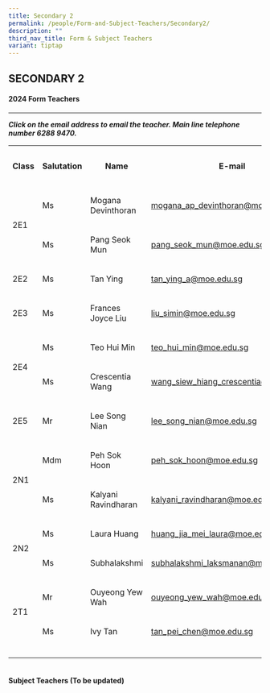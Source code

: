 ```yaml
---
title: Secondary 2
permalink: /people/Form-and-Subject-Teachers/Secondary2/
description: ""
third_nav_title: Form & Subject Teachers
variant: tiptap
---
```

<h2>SECONDARY 2</h2><h4>2024 Form Teachers</h4><hr><p><strong><em>Click on the email address to email the teacher. Main line telephone number 6288 9470.</em></strong></p><p></p><table><tbody><tr><th rowspan="1" colspan="1"><p>Class</p></th><th rowspan="1" colspan="1"><p>Salutation</p></th><th rowspan="1" colspan="1"><p>Name</p></th><th rowspan="1" colspan="1"><p>E-mail</p></th><th rowspan="1" colspan="1"><p>Telephone extension</p></th></tr><tr><td rowspan="2" colspan="1"><p></p><p></p><p>2E1</p></td><td rowspan="1" colspan="1"><p>Ms</p></td><td rowspan="1" colspan="1"><p>Mogana Devinthoran</p></td><td rowspan="1" colspan="1"><p><a href="mailto:mogana_ap_devinthoran@moe.edu.sg" rel="noopener noreferrer nofollow" target="_blank">mogana_ap_devinthoran@moe.edu.sg</a></p></td><td rowspan="1" colspan="1"><p>149</p></td></tr><tr><td rowspan="1" colspan="1"><p>Ms</p></td><td rowspan="1" colspan="1"><p>Pang Seok Mun</p></td><td rowspan="1" colspan="1"><p><a href="mailto:pang_seok_mun@moe.edu.sg" rel="noopener noreferrer nofollow" target="_blank">pang_seok_mun@moe.edu.sg</a></p></td><td rowspan="1" colspan="1"><p>145</p></td></tr><tr><td rowspan="1" colspan="1"><p>2E2</p></td><td rowspan="1" colspan="1"><p>Ms</p></td><td rowspan="1" colspan="1"><p>Tan Ying</p></td><td rowspan="1" colspan="1"><p><a href="mailto:tan_ying_a@moe.edu.sg" rel="noopener noreferrer nofollow" target="_blank">tan_ying_a@moe.edu.sg</a></p></td><td rowspan="1" colspan="1"><p>208</p></td></tr><tr><td rowspan="1" colspan="1"><p>2E3</p></td><td rowspan="1" colspan="1"><p>Ms</p></td><td rowspan="1" colspan="1"><p>Frances Joyce Liu</p></td><td rowspan="1" colspan="1"><p><a href="mailto:liu_simin@moe.edu.sg" rel="noopener noreferrer nofollow" target="_blank">liu_simin@moe.edu.sg</a></p></td><td rowspan="1" colspan="1"><p>147</p></td></tr><tr><td rowspan="2" colspan="1"><p></p><p>2E4</p></td><td rowspan="1" colspan="1"><p>Ms</p></td><td rowspan="1" colspan="1"><p>Teo Hui Min</p></td><td rowspan="1" colspan="1"><p><a href="mailto:teo_hui_min@moe.edu.sg" rel="noopener noreferrer nofollow" target="_blank">teo_hui_min@moe.edu.sg</a></p></td><td rowspan="1" colspan="1"><p>153</p></td></tr><tr><td rowspan="1" colspan="1"><p>Ms</p></td><td rowspan="1" colspan="1"><p>Crescentia Wang</p></td><td rowspan="1" colspan="1"><p><a href="mailto:wang_siew_hiang_crescentia@moe.edu.sg" rel="noopener noreferrer nofollow" target="_blank">wang_siew_hiang_crescentia@moe.edu.sg</a></p></td><td rowspan="1" colspan="1"><p>207</p></td></tr><tr><td rowspan="1" colspan="1"><p>2E5</p></td><td rowspan="1" colspan="1"><p>Mr</p></td><td rowspan="1" colspan="1"><p>Lee Song Nian</p></td><td rowspan="1" colspan="1"><p><a href="mailto:lee_song_nian@moe.edu.sg" rel="noopener noreferrer nofollow" target="_blank">lee_song_nian@moe.edu.sg</a></p></td><td rowspan="1" colspan="1"><p>132</p></td></tr><tr><td rowspan="2" colspan="1"><p></p><p>2N1</p></td><td rowspan="1" colspan="1"><p>Mdm</p></td><td rowspan="1" colspan="1"><p>Peh Sok Hoon</p></td><td rowspan="1" colspan="1"><p><a href="mailto:peh_sok_hoon@moe.edu.sg" rel="noopener noreferrer nofollow" target="_blank">peh_sok_hoon@moe.edu.sg</a></p></td><td rowspan="1" colspan="1"><p>129</p></td></tr><tr><td rowspan="1" colspan="1"><p>Ms</p></td><td rowspan="1" colspan="1"><p>Kalyani Ravindharan</p></td><td rowspan="1" colspan="1"><p><a href="mailto:kalyani_ravindharan@moe.edu.sg" rel="noopener noreferrer nofollow" target="_blank">kalyani_ravindharan@moe.edu.sg</a></p></td><td rowspan="1" colspan="1"><p>133</p></td></tr><tr><td rowspan="2" colspan="1"><p></p><p>2N2</p></td><td rowspan="1" colspan="1"><p>Ms</p></td><td rowspan="1" colspan="1"><p>Laura Huang</p></td><td rowspan="1" colspan="1"><p><a href="mailto:huang_jia_mei_laura@moe.edu.sg" rel="noopener noreferrer nofollow" target="_blank">huang_jia_mei_laura@moe.edu.sg</a></p></td><td rowspan="1" colspan="1"><p>206</p></td></tr><tr><td rowspan="1" colspan="1"><p>Ms</p></td><td rowspan="1" colspan="1"><p>Subhalakshmi</p></td><td rowspan="1" colspan="1"><p><a href="mailto:subhalakshmi_laksmanan@moe.edu.sg" rel="noopener noreferrer nofollow" target="_blank">subhalakshmi_laksmanan@moe.edu.sg</a></p></td><td rowspan="1" colspan="1"><p>152</p></td></tr><tr><td rowspan="2" colspan="1"><p></p><p>2T1</p></td><td rowspan="1" colspan="1"><p>Mr</p></td><td rowspan="1" colspan="1"><p>Ouyeong Yew Wah</p></td><td rowspan="1" colspan="1"><p><a href="mailto:ouyeong_yew_wah@moe.edu.sg" rel="noopener noreferrer nofollow" target="_blank">ouyeong_yew_wah@moe.edu.sg</a></p></td><td rowspan="1" colspan="1"><p>151</p></td></tr><tr><td rowspan="1" colspan="1"><p>Ms</p></td><td rowspan="1" colspan="1"><p>Ivy Tan</p></td><td rowspan="1" colspan="1"><p><a href="mailto:tan_pei_chen@moe.edu.sg" rel="noopener noreferrer nofollow" target="_blank">tan_pei_chen@moe.edu.sg</a></p></td><td rowspan="1" colspan="1"><p>166</p></td></tr><tr><td rowspan="1" colspan="1"><p></p></td><td rowspan="1" colspan="1"><p></p></td><td rowspan="1" colspan="1"><p></p></td><td rowspan="1" colspan="1"><p></p></td><td rowspan="1" colspan="1"><p></p></td></tr></tbody></table><h4><strong><br></strong>Subject Teachers (To be updated)</h4><p></p>